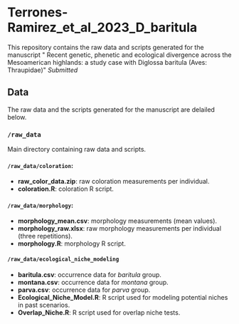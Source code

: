

# Terrones-Ramirez_et_al_2023_D_baritula
This repository contains the raw data and scripts generated for the manuscript " Recent genetic, phenetic and ecological divergence across the Mesoamerican highlands: a study case with Diglossa baritula (Aves: Thraupidae)" _Submitted_

## Data
The raw data and the scripts generated for the manuscript are delailed below.

### `/raw_data`
Main directory containing raw data and scripts. 

#### `/raw_data/coloration`:
* **raw\_color\_data.zip**: raw coloration measurements per individual.
* **coloration.R**: coloration R script.  

#### `/raw_data/morphology`:
* **morphology_mean.csv**: morphology measurements (mean values).
* **morphology_raw.xlsx**: raw morphology measurements per individual (three repetitions). 
* **morphology.R**: morphology R script. 

#### `/raw_data/ecological_niche_modeling`
* **baritula.csv**: occurrence data for _baritula_ group. 
* **montana.csv**: occurrence data for _montana_ group.
* **parva.csv**: occurrence data for _parva_ group.
* **Ecological\_Niche\_Model.R**: R script used for modeling potential niches in past scenarios. 
* **Overlap_Niche.R**: R script used for overlap niche tests.  
